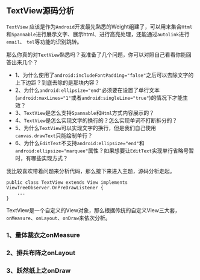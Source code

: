 ## TextView源码分析

`TextView` 应该是作为`Android`开发最先熟悉的Weight组建了，可以用来集合`Html`和`Spannable`进行展示文字、展示html、进行高亮处理，还能通过`autolink`进行`email`、
`tel`等功能的识别跳转。

那么你真的对`TextView`熟悉吗？我准备了几个问题，你可以对照自己看看你能回答出来几个？

* 1、为什么使用了`android:includeFontPadding="false"`之后可以去除文字的上下边距？到底去除的是那块内容？
* 2、为什么`android:ellipsize="end"`必须要在设置了单行文本(`android:maxLines="1"`或者`android:singleLine="true"`)的情况下才能生效？
* 3、`TextView`是怎么支持`Spannable`和`Html`方式内容展示的？
* 4、`TextView`是怎么实现文字的换行的？怎么实现单词不打断拆分的？
* 5、为什么`TextView`可以实现文字的换行，但是我们自己使用`canvas.drawText`只能绘制单行？
* 6、为什么`EditText`不支持`android:ellipsize="end"`和`android:ellipsize="marquee"`属性？如果想要让`EditText`实现单行省略号暂时，有哪些实现方式？

我比较喜欢带着问题来分析代码，那么接下来进入主题，源码分析走起。

```
public class TextView extends View implements ViewTreeObserver.OnPreDrawListener {
    ...
}
```
TextView是一个自定义的View对象，那么根据传统的自定义View三大套，`onMeasure`、`onLayout`、`onDraw`来依次分析。

### 1、量体裁衣之onMeasure

### 2、排兵布阵之onLayout

### 3、跃然纸上之onDraw
